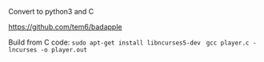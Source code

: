 Convert to python3 and C

https://github.com/tem6/badapple

Build from C code:
`sudo apt-get install libncurses5-dev`
` gcc player.c -lncurses -o player.out`

